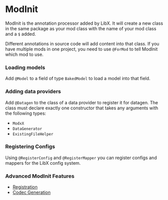 # ModInit

ModInit is the annotation processor added by LibX.
It will create a new class in the same package as your mod class with the name of your mod class and a `$` added.

Different annotations in source code will add content into that class.
If you have multiple mods in one project, you need to use `@ForMod` to tell ModInit which mod to use.

### Loading models

Add `@Model` to a field of type `BakedModel` to load a model into that field.

### Adding data providers

Add `@Datagen` to the class of a data provider to register it for datagen.
The class must declare exactly one constructor that takes any arguments with the following types:
  * `ModxX`
  * `DataGenerator`
  * `ExistingFileHelper`

### Registering Configs

Using `@RegisterConfig` and `@RegisterMapper` you can register configs and mappers for the LibX config system.

### Advanced ModInit Features

  * [Registration](./ModInitRegistration)
  * [Codec Generation](./ModInitCodecs)
  

